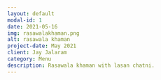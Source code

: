 ```yaml
---
layout: default
modal-id: 1
date: 2021-05-16
img: rasawalakhaman.png
alt: rasawala khaman
project-date: May 2021
client: Jay Jalaram
category: Menu
description: Rasawala khaman with lasan chatni.
---
```

